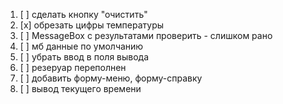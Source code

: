 ﻿1) [ ] сделать кнопку "очистить"
2) [x] обрезать цифры температуры
3) [ ] MessageBox с результатами проверить - слишком рано
4) [ ] мб данные по умолчанию
5) [ ] убрать ввод в поля вывода
6) [ ] резеруар переполнен
7) [ ] добавить форму-меню, форму-справку
8) [ ] вывод текущего времени